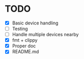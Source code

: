 # TODO

- [x] Basic device handling  
- [ ] Testing  
- [ ] Handle multiple devices nearby  
- [x] fmt + clippy  
- [x] Proper doc  
- [x] README.md  
